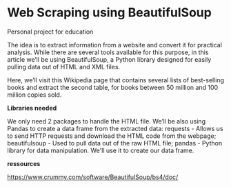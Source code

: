 # Web Scraping using BeautifulSoup
Personal project for education

The idea is to extract information from a website and convert it for practical analysis. While there are several tools available for this purpose, in this article we’ll be using BeautifulSoup, a Python library designed for easily pulling data out of HTML and XML files.

Here, we’ll visit this Wikipedia page that contains several lists of best-selling books and extract the second table, for books between 50 million and 100 million copies sold.

**Libraries needed**

We only need 2 packages to handle the HTML file. We’ll be also using Pandas to create a data frame from the extracted data:
requests - Allows us to send HTTP requests and download the HTML code from the webpage;
beautifulsoup - Used to pull data out of the raw HTML file;
pandas - Python library for data manipulation. We'll use it to create our data frame.

**ressources**

https://www.crummy.com/software/BeautifulSoup/bs4/doc/
